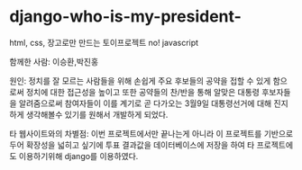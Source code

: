# django-who-is-my-president-
html, css, 장고로만 만드는 토이프로젝트 no! javascript

함께한 사람: 이승환,박진홍

원인: 정치를 잘 모르는 사람들을 위해 손쉽게 주요 후보들의 공약을 접할 수 있게 함으로써 정치에 대한 접근성을 높이고
또한 공약들의 찬/반을 통해 알맞은 대통령 후보자들을 알려줌으로써 참여자들이 이를 계기로 곧 다가오는 3월9일 대통령선거에 대해
진지하게 생각해볼수 있기를 원해서 개발하게 되었다.

타 웹사이트와의 차별점: 이번 프로젝트에서만 끝나는게 아니라 이 프로젝트를 기반으로 두어 확장성을 넓히고 싶기에
투표 결과값을 데이터베이스에 저장을 하여 타 프로젝트에도 이용하기위해 django를 이용하였다.

